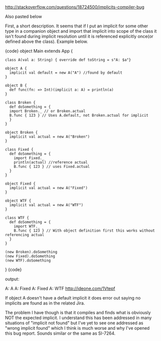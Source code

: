 http://stackoverflow.com/questions/18724500/implicits-compiler-bug

Also pasted below

First, a short description.  It seems that if I put an implicit for some other type in a companion object and import that implicit into scope of the class it isn't found during implicit resolution until it is referenced explicitly once(or defined above the class).  Example below.

{code}
 object Main extends App {
     
    class A(val a: String) { override def toString = s"A: $a"}
     
    object A {
      implicit val default = new A("A") //found by default
    }
     
    object B {
      def func(fn: => Int)(implicit a: A) = println(a)
    }
     
    class Broken {
      def doSomething = {
      import Broken._ // or Broken.actual
      B.func { 123 } // Uses A.default, not Broken.actual for implicit
      }
    }
     
    object Broken {
      implicit val actual = new A("Broken")
    }
     
    class Fixed {
      def doSomething = {
        import Fixed._
        println(actual) //reference actual
        B.func { 123 } // uses Fixed.actual
      }
    }
     
    object Fixed {
      implicit val actual = new A("Fixed")
    }
     
    object WTF {
      implicit val actual = new A("WTF")
    }
     
    class WTF {
      def doSomething = {
        import WTF._
        B.func { 123 } // With object definition first this works without referencing actual
      }
    }
     
    (new Broken).doSomething
    (new Fixed).doSomething
    (new WTF).doSomething
  }
{code}

output:

A: A
A: Fixed
A: Fixed
A: WTF
http://ideone.com/1Vtepf

If object A doesn't have a default implicit it does error out saying no implicits are found as in the related Jira.

The problem I have though is that it compiles and finds what is obviously NOT the expected implicit.  I understand this has been addressed in many situations of "implicit not found" but I've yet to see one addressed as "wrong implicit found" which I think is much worse and why I've opened this bug report.
Sounds similar or the same as SI-7264.
